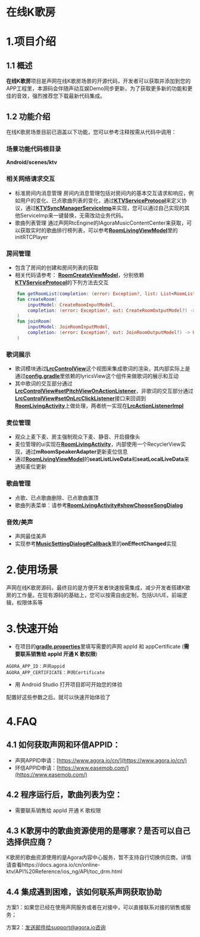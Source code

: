 # 在线K歌房

# 1.项目介绍
## 1.1 概述
**在线K歌房**项目是声网在线K歌房场景的开源代码，开发者可以获取并添加到您的APP工程里，本源码会伴随声动互娱Demo同步更新，为了获取更多新的功能和更佳的音效，强烈推荐您下载最新代码集成。

## 1.2 功能介绍
在线K歌房场景目前已涵盖以下功能，您可以参考注释按需从代码中调用：

### 场景功能代码根目录

**Android/scenes/ktv**


### 相关网络请求交互
- 标准房间内消息管理
    房间内消息管理包括对房间内的基本交互请求和响应，例如用户的变化、已点歌曲列表的变化，通过[**KTVServiceProtocol**](src/main/java/io/agora/scene/ktv/service/KTVServiceProtocol.kt)来定义协议，通过[**KTVSyncManagerServiceImp**](src/main/java/io/agora/scene/ktv/service/KTVSyncManagerServiceImp.kt)来实现，您可以通过自己实现的其他ServiceImp来一键替换，无需改动业务代码。
- 歌曲列表管理
    通过声网RtcEngine的IAgoraMusicContentCenter来获取，可以获取实时的歌曲排行榜列表，可以参考[**RoomLivingViewModel**](src/main/java/io/agora/scene/ktv/live/RoomLivingViewModel.java)里的initRTCPlayer
### 房间管理
- 包含了房间的创建和房间列表的获取
- 相关代码请参考：
    [**RoomCreateViewModel**](src/main/java/io/agora/scene/ktv/create/RoomCreateViewModel.java)，分别依赖[**KTVServiceProtocol**](src/main/java/io/agora/scene/ktv/service/KTVServiceProtocol.kt)的下列方法去交互
```kotlin
    fun getRoomList(completion: (error: Exception?, list: List<RoomListModel>?) -> Unit)
    fun createRoom(
        inputModel: CreateRoomInputModel,
        completion: (error: Exception?, out: CreateRoomOutputModel?) -> Unit
    )
    fun joinRoom(
        inputModel: JoinRoomInputModel,
        completion: (error: Exception?, out: JoinRoomOutputModel?) -> Unit
    )
```
### 歌词展示
- 歌词模块通过[**LrcControlView**](src/main/java/io/agora/scene/ktv/widget/LrcControlView.java)这个视图来集成歌词的渲染，其内部实际上是通过[**config.gradle**](../../config.gradle)里依赖的lyricsView这个组件来做歌词的展示和互动
- 其中歌词的交互部分通过[**LrcControlView#setPitchViewOnActionListener**](src/main/java/io/agora/scene/ktv/widget/LrcControlView.java)，非歌词的交互部分通过[**LrcControlView#setOnLrcClickListener**](src/main/java/io/agora/scene/ktv/widget/LrcControlView.java)接口来回调到[**RoomLivingActivity**](src/main/java/io/agora/scene/ktv/live/RoomLivingActivity.java)上做处理，两者统一实现在[**LrcActionListenerImpl**](src/main/java/io/agora/scene/ktv/live/listener/LrcActionListenerImpl.java)
### 麦位管理
- 观众上麦下麦、房主强制观众下麦、静音、开启摄像头
- 麦位管理的ui实现在[**RoomLivingActivity**](src/main/java/io/agora/scene/ktv/live/RoomLivingActivity.java)，内部使用一个RecyclerView实现，通过**mRoomSpeakerAdapter**更新麦位信息
- 通过[**RoomLivingViewModel**](src/main/java/io/agora/scene/ktv/live/RoomLivingViewModel.java)的**seatListLiveData**和**seatLocalLiveData**来通知麦位更新
### 歌曲管理
- 点歌、已点歌曲删除、已点歌曲置顶
- 歌曲列表菜单：请参考[**RoomLivingActivity#showChooseSongDialog**]((src/main/java/io/agora/scene/ktv/live/RoomLivingViewModel.java))
### 音效/美声
- 声网最佳美声
- 实现参考[**MusicSettingDialog#Callback**](src/main/java/io/agora/scene/ktv/widget/MusicSettingDialog.java)里的**onEffectChanged**实现

# 2.使用场景
声网在线K歌房源码，最终目的是方便开发者快速按需集成，减少开发者搭建K歌房的工作量。在现有源码的基础上，您可以按需自由定制，包括UI/UE，前端逻辑，权限体系等

# 3.快速开始

- 在项目的[**gradle.properties**](../../gradle.properties)里填写需要的声网 appId 和 appCertificate (**需要联系销售给 appId 开通 K 歌权限**)
```
AGORA_APP_ID：声网appid
AGORA_APP_CERTIFICATE：声网Certificate
```
- 用 Android Studio 打开项目即可开始您的体验

配置好这些参数之后。就可以快速开始体验了


# 4.FAQ

## 4.1 如何获取声网和环信APPID：
- 声网APPID申请：[https://www.agora.io/cn/](https://www.agora.io/cn/)
- 环信APPID申请：[https://www.easemob.com/](https://www.easemob.com/)

## 4.2 程序运行后，歌曲列表为空：
- 需要联系销售给 appId 开通 K 歌权限

## 4.3 K歌房中的歌曲资源使用的是哪家？是否可以自己选择供应商？
K歌房的歌曲资源使用的是Agora内容中心服务，暂不支持自行切换供应商，详情请查看https://docs.agora.io/cn/online-ktv/API%20Reference/ios_ng/API/toc_drm.html

## 4.4 集成遇到困难，该如何联系声网获取协助
方案1：如果您已经在使用声网服务或者在对接中，可以直接联系对接的销售或服务；

方案2：发送邮件给support@agora.io咨询